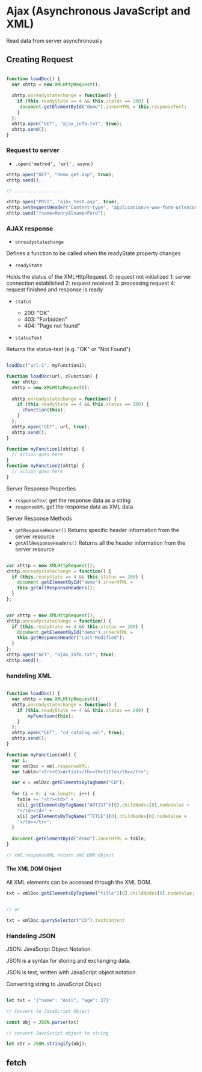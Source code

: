 # Ajax (Asynchronous JavaScript and XML)

Read data from server asynchronously 



## Creating Request

```js

function loadDoc() {
  var xhttp = new XMLHttpRequest();
  
  xhttp.onreadystatechange = function() {
    if (this.readyState == 4 && this.status == 200) {
     document.getElementById("demo").innerHTML = this.responseText;
    }
  };
  xhttp.open("GET", "ajax_info.txt", true);
  xhttp.send();
}

```


### Request to server

- `.open('method', 'url', async)`

```js
xhttp.open("GET", "demo_get.asp", true);
xhttp.send();

// ..................

xhttp.open("POST", "ajax_test.asp", true);
xhttp.setRequestHeader("Content-type", "application/x-www-form-urlencoded");
xhttp.send("fname=Henry&lname=Ford");

````


### AJAX response

- `onreadystatechange`

Defines a function to be called when the readyState property changes

- `readyState`	

Holds the status of the XMLHttpRequest.
	0: request not initialized
	1: server connection established
	2: request received
	3: processing request
	4: request finished and response is ready

- `status`
	- 200: "OK"
	- 403: "Forbidden"
	- 404: "Page not found"
	
- `statusText`

Returns the status-text (e.g. "OK" or "Not Found")

```js

loadDoc("url-1", myFunction1);

function loadDoc(url, cFunction) {
  var xhttp;
  xhttp = new XMLHttpRequest();
  
  xhttp.onreadystatechange = function() {
    if (this.readyState == 4 && this.status == 200) {
      cFunction(this);
    }
  };
  xhttp.open("GET", url, true);
  xhttp.send();
}

function myFunction1(xhttp) {
  // action goes here
}
function myFunction2(xhttp) {
  // action goes here
}
```

Server Response Properties

- `responseText` 	get the response data as a string
- `responseXML`		get the response data as XML data


Server Response Methods


- `getResponseHeader()`		Returns specific header information from the server resource
- `getAllResponseHeaders()`		Returns all the header information from the server resource

```js

var xhttp = new XMLHttpRequest();
xhttp.onreadystatechange = function() {
  if (this.readyState == 4 && this.status == 200) {
    document.getElementById("demo").innerHTML =
    this.getAllResponseHeaders();
  }
};


var xhttp = new XMLHttpRequest();
xhttp.onreadystatechange = function() {
  if (this.readyState == 4 && this.status == 200) {
    document.getElementById("demo").innerHTML =
    this.getResponseHeader("Last-Modified");
  }
};
xhttp.open("GET", "ajax_info.txt", true);
xhttp.send();


```


### handeling XML

```js

function loadDoc() {
  var xhttp = new XMLHttpRequest();
  xhttp.onreadystatechange = function() {
    if (this.readyState == 4 && this.status == 200) {
    	myFunction(this);
    }
  };
  xhttp.open("GET", "cd_catalog.xml", true);
  xhttp.send();
}

function myFunction(xml) {
  var i;
  var xmlDoc = xml.responseXML;
  var table="<tr><th>Artist</th><th>Title</th></tr>";

  var x = xmlDoc.getElementsByTagName("CD");
  
  for (i = 0; i <x.length; i++) {
    table += "<tr><td>" +
    x[i].getElementsByTagName("ARTIST")[0].childNodes[0].nodeValue +
    "</td><td>" +
    x[i].getElementsByTagName("TITLE")[0].childNodes[0].nodeValue +
    "</td></tr>";
  }
  
  document.getElementById("demo").innerHTML = table;
}

// xml.responseXML return xml DOM Object

```


#### The XML DOM Object

All XML elements can be accessed through the XML DOM.

```js
txt = xmlDoc.getElementsByTagName("title")[0].childNodes[0].nodeValue;


// or

txt = xmlDoc.querySelector("CD").textContent
```


### Handeling JSON

JSON: JavaScript Object Notation.

JSON is a syntax for storing and exchanging data.

JSON is text, written with JavaScript object notation.

Converting string to JavaScript Object

```js

let txt = '{"name": "Anil", "age": 37}'

// Convert to JavaScript Object

const obj = JSON.parse(txt)

// convert JavaScript object to string

let str = JSON.stringify(obj);
```


## fetch 